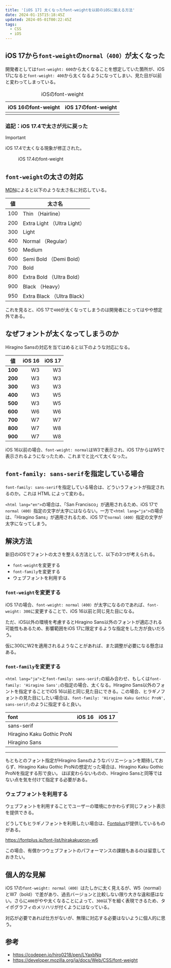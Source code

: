```yaml
---
title: '[iOS 17] 太くなったfont-weightを以前のiOSに揃える方法'
date: 2024-01-15T15:18:45Z
updated: 2024-05-01T00:22:45Z
tags:
  - CSS
  - iOS
---
```


## iOS 17から`font-weight`の`normal（400）`が太くなった

開発者としては`font-weight: 600`から太くなることを想定していた箇所が、iOS 17になると`font-weight: 400`から太くなるようになってしまい、見た目が以前と変わってしまっている。

<table>
  <caption>iOSのfont-weight</caption>
  <thead>
    <tr>
      <th align="center">iOS 16のfont-weight</th>
      <th align="center">iOS 17のfont-weight</th>
    </tr>
  </thead>
  <tbody>
    <tr>
      <td align="center"><img src="/images/iOS-font-weight/sans-serif-iPhone14_iOS16.0.1.png" alt=""></td>
      <td align="center"><img src="/images/iOS-font-weight/sans-serif-iPhone14_iOS17.2.png" alt=""></td>
    </tr>
  </tbody>
</table>

### 追記：iOS 17.4で太さが元に戻った

> [!IMPORTANT]
> iOS 17.4で太くなる現象が修正された。

<figure>
  <img src="/images/iOS-font-weight/sans-serif-iPhone14_iOS17.4.png" alt="">
  <figcaption>iOS 17.4のfont-weight</figcaption>
</figure>

## `font-weight`の太さの対応

[MDN](https://developer.mozilla.org/ja/docs/Web/CSS/font-weight)によると以下のような太さ名に対応している。

| 値  | 太さ名                      |
| --- | --------------------------- |
| 100 | Thin （Hairline）           |
| 200 | Extra Light （Ultra Light） |
| 300 | Light                       |
| 400 | Normal （Regular）          |
| 500 | Medium                      |
| 600 | Semi Bold （Demi Bold）     |
| 700 | Bold                        |
| 800 | Extra Bold （Ultra Bold）   |
| 900 | Black （Heavy）             |
| 950 | Extra Black （Ultra Black） |

これを見ると、iOS 17で`400`が太くなってしまうのは開発者にとってはやや想定外である。

## なぜフォントが太くなってしまうのか

Hiragino Sansの対応を当てはめると以下のような対応になる。

| 値      | iOS 16 | iOS 17 |
| ------- | -----: | -----: |
| **100** |     W3 |     W3 |
| **200** |     W3 |     W3 |
| **300** |     W3 |     W3 |
| **400** |     W3 |     W5 |
| **500** |     W3 |     W5 |
| **600** |     W6 |     W6 |
| **700** |     W7 |     W7 |
| **800** |     W7 |     W8 |
| **900** |     W7 |     W8 |

iOS 16以前の場合、`font-weight: normal`はW3で表示され、iOS 17からはW5で表示されるようになったため、これまでと比べて太くなった。

## `font-family: sans-serif`を指定している場合

`font-family: sans-serif`を指定している場合は、どういうフォントが指定されるのか。これは HTML によって変わる。

`<html lang="en">`の場合は、<!-- textlint-disable -->「San Francisco」<!-- textlint-enable -->が適用されるため、iOS 17で`normal（400）`指定の文字が太字にはならない。一方で`<html lang="ja">`の場合は、「Hiragino Sans」が適用されるため、iOS 17で`normal（400）`指定の文字が太字になってしまう。

## 解決方法

新旧のiOSでフォントの太さを整える方法として、以下の3つが考えられる。

- `font-weight`を変更する
- `font-family`を変更する
- ウェブフォントを利用する

### `font-weight`を変更する

iOS 17の場合、`font-weight: normal（400）`が太字になるのであれば、`font-weight: 300`に変更することで、iOS 16以前と同じ見た目になる。

ただ、iOS以外の環境を考慮するとHiragino Sans以外のフォントが適応される可能性もあるため、影響範囲をiOS 17に限定するような指定をした方が良いだろう。

仮に300にW2を適用されるようなことがあれば、また調整が必要になる懸念はある。

### `font-family`を変更する

`<html lang="ja">`と`font-family: sans-serif;`の組み合わせ、もしくは`font-family: 'Hiragino Sans';`の指定の場合、太くなる。Hiragino Sans以外のフォントを指定することでiOS 16以前と同じ見た目にできる。この場合、ヒラギノフォントの見た目にしたい場合は、`font-family: 'Hiragino Kaku Gothic ProN', sans-serif;`のように指定すると良い。

<!-- prettier-ignore -->
font        |  iOS 16  |  iOS 17
:---------- | :------: | :-------:
sans-serif |  <img src="/images/iOS-font-weight/sans-serif-iPhone14_iOS16.0.1.png" alt=""> | <img src="/images/iOS-font-weight/sans-serif-iPhone14_iOS17.2.png" alt="">
Hiragino Kaku Gothic ProN | <img src="/images/iOS-font-weight/Hiragino-Kaku-Gothic-ProN-iPhone14_iOS16.0.1.png" alt=""> | <img src="/images/iOS-font-weight/Hiragino-Kaku-Gothic-ProN-iPhone14_iOS17.2.png" alt="">
Hiragino Sans | <img src="/images/iOS-font-weight/Hiragino-Sans-iPhone14_iOS16.0.1.png" alt=""> | <img src="/images/iOS-font-weight/Hiragino-Sans-iPhone14_iOS17.2.png" alt="">

---

もともとのフォント指定がHiragino Sansのようなバリエーションを期待しておらず、Hiragino Kaku Gothic ProNの想定だった場合は、Hiragino Kaku Gothic ProNを指定する形で良い。
ほぼ変わらないものの、Hiragino Sansと同等ではない点を気を付けて指定する必要がある。

### ウェブフォントを利用する

ウェブフォントを利用することでユーザーの環境にかかわらず同じフォント表示を提供できる。

どうしてもヒラギノフォントを利用したい場合は、[Fontplus](https://fontplus.jp/)が提供しているものがある。

https://fontplus.jp/font-list/hirakakupron-w6

この場合、有償かつウェブフォントのパフォーマンスの課題もあるのは留意しておきたい。

## 個人的な見解

iOS 17の`font-weight: normal（400）`はたしかに太く見えるが、W5（normal）とW7（bold）で差があり、過去バージョンと比較しない限り大きな違和感はない。さらに`400`がやや太くなることによって、`300`以下を細く表現できるため、タイポグラフィのメリハリが付くようにはなっている。

<!-- textlint-disable -->

対応が必要であれば仕方がないが、無理に対応する必要はないように個人的に思う。

## 参考

- https://codepen.io/hiro0218/pen/LYaxbNq
- https://developer.mozilla.org/ja/docs/Web/CSS/font-weight
